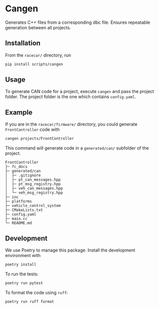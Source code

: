 # Cangen

Generates C++ files from a corresponding dbc file. Ensures repeatable generation between all projects.

## Installation

From the `racecar/` directory, run

```bash
pip install scripts/cangen
```

## Usage

To generate CAN code for a project, execute `cangen` and pass the project folder. The project folder is the one which contains `config.yaml`.

## Example

If you are in the `racecar/firmware/` directory, you could generate `FrontController` code with

```bash
cangen projects/FrontController
```

This command will generate code in a `generated/can/` subfolder of the project.

```
FrontController
├─ fc_docs
├─ generated/can
│  ├─ .gitignore
│  ├─ pt_can_messages.hpp
│  ├─ pt_msg_registry.hpp
│  ├─ veh_can_messages.hpp
│  └─ veh_msg_registry.hpp
├─ inc
├─ platforms
├─ vehicle_control_system
├─ CMakeLists.txt
├─ config.yaml
├─ main.cc
└─ README.md
```

## Development

We use Poetry to manage this package. Install the development environment with

```bash
poetry install
```

To run the tests:

```bash
poetry run pytest
```

To format the code using `ruff`:

```bash
poetry run ruff format
```

